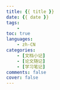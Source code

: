 ```yaml
---
title: {{ title }}
date: {{ date }}
tags:
    - 
toc: true
languages:
    - zh-CN
categories:
    - [文档小记]
    - [论文随记]
    - [学习笔记]
comments: false
cover: false
---
```




<!-- more -->

